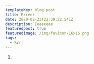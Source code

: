 ```yaml
---
templateKey: blog-post
title: Rrreer
date: 2020-02-23T22:39:22.541Z
description: Eeeeeeee
featuredpost: true
featuredimage: /img/favicon-16x16.png
tags:
  - Rrrr
---
```

1.

